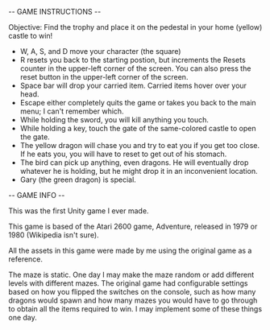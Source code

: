 -- GAME INSTRUCTIONS --

Objective: Find the trophy and place it on the pedestal in your home (yellow) castle to win!

* W, A, S, and D move your character (the square)
* R resets you back to the starting postion, but increments the Resets counter in the upper-left corner of the screen. You can also press the reset button in the upper-left corner of the screen.
* Space bar will drop your carried item. Carried items hover over your head.
* Escape either completely quits the game or takes you back to the main menu; I can't remember which.
* While holding the sword, you will kill anything you touch.
* While holding a key, touch the gate of the same-colored castle to open the gate.
* The yellow dragon will chase you and try to eat you if you get too close. If he eats you, you will have to reset to get out of his stomach.
* The bird can pick up anything, even dragons. He will eventually drop whatever he is holding, but he might drop it in an inconvenient location.
* Gary (the green dragon) is special.


-- GAME INFO --

This was the first Unity game I ever made.

This game is based of the Atari 2600 game, Adventure, released in 1979 or 1980 (Wikipedia isn't sure).

All the assets in this game were made by me using the original game as a reference.

The maze is static. One day I may make the maze random or add different levels with different mazes. The original game had configurable settings based on how you flipped the switches on the console, such as how many dragons would spawn and how many mazes you would have to go through to obtain all the items required to win. I may implement some of these things one day.
